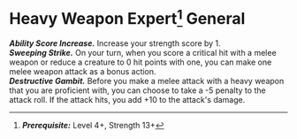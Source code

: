# Heavy Weapon Expert[^1] <span class="md-tag">General</span>
***Ability Score Increase.*** Increase your strength score by 1.<br>
***Sweeping Strike.*** On your turn, when you score a critical hit with a melee weapon or reduce a creature to 0 hit points with one, you can make one melee weapon attack as a bonus action.<br>
***Destructive Gambit.*** Before you make a melee attack with a heavy weapon that you are proficient with, you can choose to take a -5 penalty to the attack roll. If the attack hits, you add +10 to the attack's damage.

[^1]: ***Prerequisite:*** Level 4+, Strength 13+